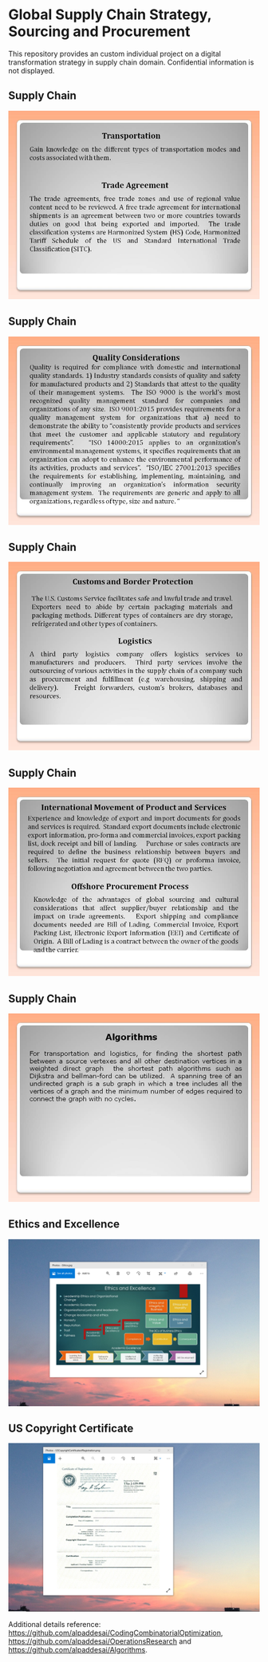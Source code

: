 # Global Supply Chain Strategy, Sourcing and Procurement

This repository provides an custom individual project on a digital transformation strategy in supply chain 
domain. Confidential information is not displayed.

## Supply Chain
![image](Slide1.jpg)

## Supply Chain
![image](Slide2.jpg)

## Supply Chain
![image](Slide3.jpg)

## Supply Chain
![image](Slide4.jpg)

## Supply Chain
![image](Slide5.jpg)

## Ethics and Excellence 
![image](EthicsandExcellence.png)

## US Copyright Certificate
![image](USCopyrightCertificate.png)

Additional details reference: https://github.com/alpaddesai/CodingCombinatorialOptimization, https://github.com/alpaddesai/OperationsResearch and  https://github.com/alpaddesai/Algorithms.
